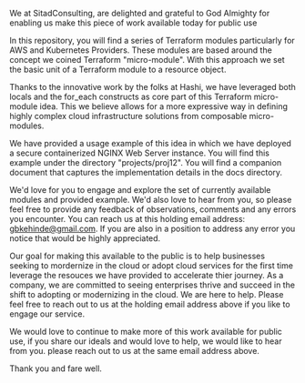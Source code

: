We at SitadConsulting, are delighted and grateful to God Almighty for enabling us make this piece of work available today for public use 

In this repository, you will find a series of Terraform modules particularly for AWS and Kubernetes Providers.
These modules are based around the concept we coined Terraform "micro-module". With this approach we set the basic unit of a Terraform module to a resource object.

Thanks to the innovative work by the folks at Hashi, we have leveraged both locals and the for_each constructs as core part of this Terraform micro-module idea. This we believe
allows for a more expressive way in defining highly complex cloud infrastructure solutions from composable micro-modules.

We have provided a usage example of this idea in which we have deployed a secure containerized NGINX Web Server instance. You will find this example under the directory "projects/proj12".
You will find a companion document that captures the implementation details in the docs directory.

We'd love for you to engage and explore the set of currently available modules and provided example. We'd also love to hear from you, so please feel free to provide any 
feedback of observations, comments and any errors you encounter. You can reach us at this holding email address: gbkehinde@gmail.com. If you are also in a position to
address any error you notice that would be highly appreciated.

Our goal for making this available to the public is to help businesses seeking to mordernize in the cloud or adopt cloud services for the first time leverage the resouces we 
have provided to accelerate thier journey. As a company, we are committed to seeing enterprises thrive and succeed in the shift to adopting or modernizing in the cloud.
We are here to help. Please feel free to reach out to us at the holding email address above if you like to engage our service.

We would love to continue to make more of this work available for public use, if you share our ideals and would love to help, we would like to hear from you.
please reach out to us at the same email address above.

Thank you and fare well.
